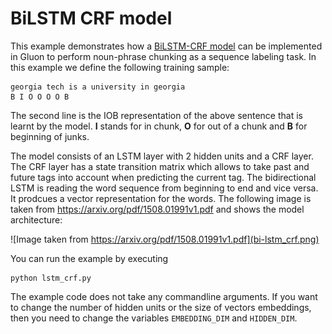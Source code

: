 # BiLSTM CRF model
This example demonstrates how a [BiLSTM-CRF model](https://arxiv.org/pdf/1508.01991v1.pdf) can be implemented in Gluon to perform noun-phrase chunking as a sequence labeling task.  In this example we define the following training sample:
```
georgia tech is a university in georgia
B I O O O O B
```
The second line is the IOB representation of the above sentence that is learnt by the model. **I** stands for in chunk, **O** for out of a chunk and **B** for beginning of junks.

The model consists of an LSTM layer with 2 hidden units and a CRF layer. The CRF layer has a state transition matrix which allows to take past and future tags into account when predicting the current tag. The bidirectional LSTM is reading the word sequence from beginning to end and vice versa. It prodcues a vector representation for the words. The following image is taken from https://arxiv.org/pdf/1508.01991v1.pdf and shows the model architecture:

![Image taken from https://arxiv.org/pdf/1508.01991v1.pdf](bi-lstm_crf.png)

You can run the example by executing 
```
python lstm_crf.py
```
The example code does not take any commandline arguments. If you want to change the number of hidden units or the size of vectors embeddings, then you need to change the variables ```EMBEDDING_DIM``` and ```HIDDEN_DIM```.


